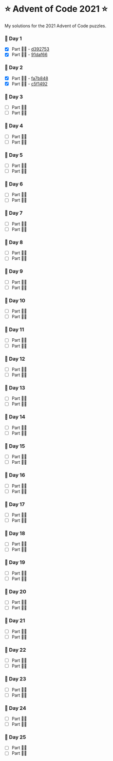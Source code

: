 # ⭐️ Advent of Code 2021 ⭐️

My solutions for the 2021 Advent of Code puzzles.

### 🎄 Day 1

- [x] Part ☝🏼 - [d392753](https://github.com/RyanBeiden/advent-of-code-2021/commit/d3927532cee0a386d5b70b2150801d962b632f16)
- [x] Part ✌🏼 - [91daf66](https://github.com/RyanBeiden/advent-of-code-2021/commit/91daf6673b7a0496a540222954e03bb094ba2405)

### 🎄 Day 2

- [x] Part ☝🏼 - [fa7b848](https://github.com/RyanBeiden/advent-of-code-2021/commit/fa7b8489ba2bdec9a545342fd0d8c58c8d6ce8a5)
- [x] Part ✌🏼 - [c5f1492](https://github.com/RyanBeiden/advent-of-code-2021/commit/c5f1492254a717e7c1b81bf75edacda637b8e3be)

### 🎄 Day 3

- [ ] Part ☝🏼
- [ ] Part ✌🏼

### 🎄 Day 4

- [ ] Part ☝🏼
- [ ] Part ✌🏼

### 🎄 Day 5

- [ ] Part ☝🏼
- [ ] Part ✌🏼

### 🎄 Day 6

- [ ] Part ☝🏼
- [ ] Part ✌🏼

### 🎄 Day 7

- [ ] Part ☝🏼
- [ ] Part ✌🏼

### 🎄 Day 8

- [ ] Part ☝🏼
- [ ] Part ✌🏼

### 🎄 Day 9

- [ ] Part ☝🏼
- [ ] Part ✌🏼

### 🎄 Day 10

- [ ] Part ☝🏼
- [ ] Part ✌🏼

### 🎄 Day 11

- [ ] Part ☝🏼
- [ ] Part ✌🏼

### 🎄 Day 12

- [ ] Part ☝🏼
- [ ] Part ✌🏼

### 🎄 Day 13

- [ ] Part ☝🏼
- [ ] Part ✌🏼

### 🎄 Day 14

- [ ] Part ☝🏼
- [ ] Part ✌🏼

### 🎄 Day 15

- [ ] Part ☝🏼
- [ ] Part ✌🏼

### 🎄 Day 16

- [ ] Part ☝🏼
- [ ] Part ✌🏼

### 🎄 Day 17

- [ ] Part ☝🏼
- [ ] Part ✌🏼

### 🎄 Day 18

- [ ] Part ☝🏼
- [ ] Part ✌🏼

### 🎄 Day 19

- [ ] Part ☝🏼
- [ ] Part ✌🏼

### 🎄 Day 20

- [ ] Part ☝🏼
- [ ] Part ✌🏼

### 🎄 Day 21

- [ ] Part ☝🏼
- [ ] Part ✌🏼

### 🎄 Day 22

- [ ] Part ☝🏼
- [ ] Part ✌🏼

### 🎄 Day 23

- [ ] Part ☝🏼
- [ ] Part ✌🏼

### 🎄 Day 24

- [ ] Part ☝🏼
- [ ] Part ✌🏼

### 🎄 Day 25

- [ ] Part ☝🏼
- [ ] Part ✌🏼
